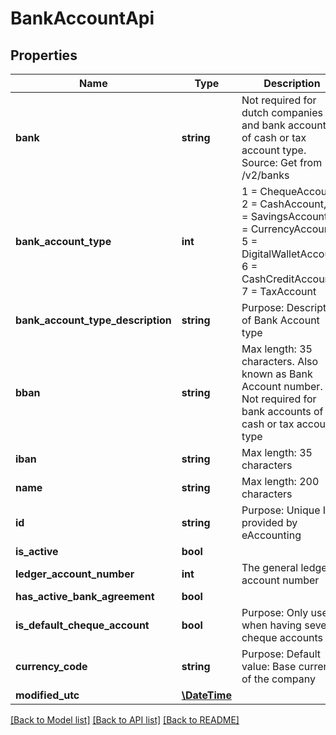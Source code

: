 # BankAccountApi

## Properties
Name | Type | Description | Notes
------------ | ------------- | ------------- | -------------
**bank** | **string** | Not required for dutch companies and bank accounts of cash or tax account type. Source: Get from /v2/banks | [optional] 
**bank_account_type** | **int** | 1 &#x3D; ChequeAccount, 2 &#x3D; CashAccount, 3 &#x3D; SavingsAccount, 4 &#x3D; CurrencyAccount, 5 &#x3D; DigitalWalletAccount, 6 &#x3D; CashCreditAccount, 7 &#x3D; TaxAccount | 
**bank_account_type_description** | **string** | Purpose: Description of Bank Account type | [optional] 
**bban** | **string** | Max length: 35 characters. Also known as Bank Account number. Not required for bank accounts of cash or tax account type | [optional] 
**iban** | **string** | Max length: 35 characters | [optional] 
**name** | **string** | Max length: 200 characters | 
**id** | **string** | Purpose: Unique Id provided by eAccounting | [optional] 
**is_active** | **bool** |  | [optional] 
**ledger_account_number** | **int** | The general ledger account number | 
**has_active_bank_agreement** | **bool** |  | [optional] 
**is_default_cheque_account** | **bool** | Purpose: Only used when having several cheque accounts | [optional] 
**currency_code** | **string** | Purpose: Default value: Base currency of the company | [optional] 
**modified_utc** | [**\DateTime**](\DateTime.md) |  | [optional] 

[[Back to Model list]](../README.md#documentation-for-models) [[Back to API list]](../README.md#documentation-for-api-endpoints) [[Back to README]](../README.md)


